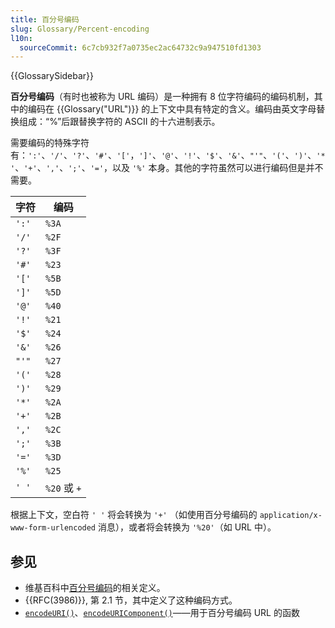 ```yaml
---
title: 百分号编码
slug: Glossary/Percent-encoding
l10n:
  sourceCommit: 6c7cb932f7a0735ec2ac64732c9a947510fd1303
---
```


{{GlossarySidebar}}

**百分号编码**（有时也被称为 URL 编码）是一种拥有 8 位字符编码的编码机制，其中的编码在 {{Glossary("URL")}} 的上下文中具有特定的含义。编码由英文字母替换组成：“%”后跟替换字符的 ASCII 的十六进制表示。

需要编码的特殊字符有：`':'`、`'/'`、`'?'`、`'#'`、`'['`，`']'`、`'@'`、`'!'`、`'$'`、`'&'`、`"'"`、`'('`、`')'`、`'*'`、`'+'`、`','`、`';'`、`'='`，以及 `'%'` 本身。其他的字符虽然可以进行编码但是并不需要。

| 字符  | 编码         |
| ----- | ------------ |
| `':'` | `%3A`        |
| `'/'` | `%2F`        |
| `'?'` | `%3F`        |
| `'#'` | `%23`        |
| `'['` | `%5B`        |
| `']'` | `%5D`        |
| `'@'` | `%40`        |
| `'!'` | `%21`        |
| `'$'` | `%24`        |
| `'&'` | `%26`        |
| `"'"` | `%27`        |
| `'('` | `%28`        |
| `')'` | `%29`        |
| `'*'` | `%2A`        |
| `'+'` | `%2B`        |
| `','` | `%2C`        |
| `';'` | `%3B`        |
| `'='` | `%3D`        |
| `'%'` | `%25`        |
| `' '` | `%20` 或 `+` |

根据上下文，空白符 `' '` 将会转换为 `'+'` （如使用百分号编码的 `application/x-www-form-urlencoded` 消息），或者将会转换为 `'%20'`（如 URL 中）。

## 参见

- 维基百科中[百分号编码](https://zh.wikipedia.org/wiki/百分号编码)的相关定义。
- {{RFC(3986)}}, 第 2.1 节，其中定义了这种编码方式。
- [`encodeURI()`](/zh-CN/docs/Web/JavaScript/Reference/Global_Objects/encodeURI)、[`encodeURIComponent()`](/zh-CN/docs/Web/JavaScript/Reference/Global_Objects/encodeURIComponent)——用于百分号编码 URL 的函数
